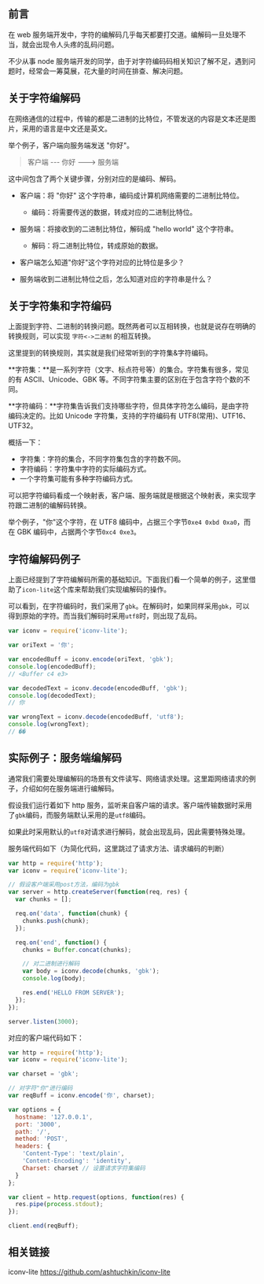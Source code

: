 ## 前言

在 web 服务端开发中，字符的编解码几乎每天都要打交道。编解码一旦处理不当，就会出现令人头疼的乱码问题。

不少从事 node 服务端开发的同学，由于对字符编码码相关知识了解不足，遇到问题时，经常会一筹莫展，花大量的时间在排查、解决问题。

## 关于字符编解码

在网络通信的过程中，传输的都是二进制的比特位，不管发送的内容是文本还是图片，采用的语言是中文还是英文。

举个例子，客户端向服务端发送 "你好"。

> 客户端 --- 你好 ---> 服务端

这中间包含了两个关键步骤，分别对应的是编码、解码。

- 客户端：将 "你好" 这个字符串，编码成计算机网络需要的二进制比特位。
  - 编码：将需要传送的数据，转成对应的二进制比特位。
- 服务端：将接收到的二进制比特位，解码成 "hello world" 这个字符串。
  - 解码：将二进制比特位，转成原始的数据。

- 客户端怎么知道"你好"这个字符对应的比特位是多少？
- 服务端收到二进制比特位之后，怎么知道对应的字符串是什么？

## 关于字符集和字符编码

上面提到字符、二进制的转换问题。既然两者可以互相转换，也就是说存在明确的转换规则，可以实现 `字符<->二进制` 的相互转换。

这里提到的转换规则，其实就是我们经常听到的字符集&字符编码。

**字符集：**是一系列字符（文字、标点符号等）的集合。字符集有很多，常见的有 ASCII、Unicode、GBK 等。不同字符集主要的区别在于包含字符个数的不同。

**字符编码：**字符集告诉我们支持哪些字符，但具体字符怎么编码，是由字符编码决定的。比如 Unicode 字符集，支持的字符编码有 UTF8(常用)、UTF16、UTF32。

概括一下：

- 字符集：字符的集合，不同字符集包含的字符数不同。
- 字符编码：字符集中字符的实际编码方式。
- 一个字符集可能有多种字符编码方式。

可以把字符编码看成一个映射表，客户端、服务端就是根据这个映射表，来实现字符跟二进制的编解码转换。

举个例子，"你"这个字符，在 UTF8 编码中，占据三个字节`0xe4 0xbd 0xa0`，而在 GBK 编码中，占据两个字节`0xc4 0xe3`。

## 字符编解码例子

上面已经提到了字符编解码所需的基础知识。下面我们看一个简单的例子，这里借助了`icon-lite`这个库来帮助我们实现编解码的操作。

可以看到，在字符编码时，我们采用了`gbk`。在解码时，如果同样采用`gbk`，可以得到原始的字符。而当我们解码时采用`utf8`时，则出现了乱码。

```js
var iconv = require('iconv-lite');

var oriText = '你';

var encodedBuff = iconv.encode(oriText, 'gbk');
console.log(encodedBuff);
// <Buffer c4 e3>

var decodedText = iconv.decode(encodedBuff, 'gbk');
console.log(decodedText);
// 你

var wrongText = iconv.decode(encodedBuff, 'utf8');
console.log(wrongText);
// ��
```

## 实际例子：服务端编解码

通常我们需要处理编解码的场景有文件读写、网络请求处理。这里距网络请求的例子，介绍如何在服务端进行编解码。

假设我们运行着如下 http 服务，监听来自客户端的请求。客户端传输数据时采用了`gbk`编码，而服务端默认采用的是`utf8`编码。

如果此时采用默认的`utf8`对请求进行解码，就会出现乱码，因此需要特殊处理。

服务端代码如下（为简化代码，这里跳过了请求方法、请求编码的判断）

```js
var http = require('http');
var iconv = require('iconv-lite');

// 假设客户端采用post方法，编码为gbk
var server = http.createServer(function(req, res) {
  var chunks = [];

  req.on('data', function(chunk) {
    chunks.push(chunk);
  });

  req.on('end', function() {
    chunks = Buffer.concat(chunks);

    // 对二进制进行解码
    var body = iconv.decode(chunks, 'gbk');
    console.log(body);

    res.end('HELLO FROM SERVER');
  });
});

server.listen(3000);
```

对应的客户端代码如下：

```js
var http = require('http');
var iconv = require('iconv-lite');

var charset = 'gbk';

// 对字符"你"进行编码
var reqBuff = iconv.encode('你', charset);

var options = {
  hostname: '127.0.0.1',
  port: '3000',
  path: '/',
  method: 'POST',
  headers: {
    'Content-Type': 'text/plain',
    'Content-Encoding': 'identity',
    Charset: charset // 设置请求字符集编码
  }
};

var client = http.request(options, function(res) {
  res.pipe(process.stdout);
});

client.end(reqBuff);
```

## 相关链接

iconv-lite
https://github.com/ashtuchkin/iconv-lite
